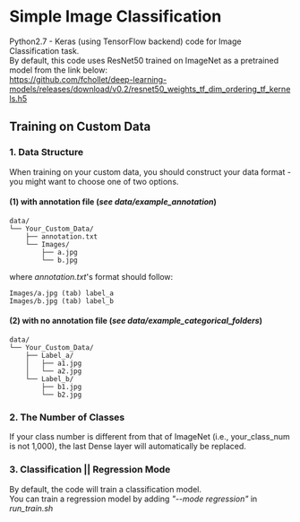 # Simple Image Classification

Python2.7 - Keras (using TensorFlow backend) code for Image Classification task.<br />
By default, this code uses ResNet50 trained on ImageNet as a pretrained model from the link below:<br />
https://github.com/fchollet/deep-learning-models/releases/download/v0.2/resnet50_weights_tf_dim_ordering_tf_kernels.h5


## Training on Custom Data

### 1. Data Structure
When training on your custom data, you should construct your data format - you might want to choose one of two options.

#### (1) with annotation file (*see data/example_annotation*)

```
data/
└── Your_Custom_Data/
    ├── annotation.txt
    └── Images/
        ├── a.jpg
        └── b.jpg
```

where *annotation.txt*'s format should follow:<br />
```
Images/a.jpg (tab) label_a
Images/b.jpg (tab) label_b
```


#### (2) with no annotation file (*see data/example_categorical_folders*)

```
data/
└── Your_Custom_Data/
    ├── Label_a/
    │   ├── a1.jpg
    │   └── a2.jpg
    └── Label_b/
        ├── b1.jpg
        └── b2.jpg
```

### 2. The Number of Classes
If your class number is different from that of ImageNet (i.e., your_class_num is not 1,000), the last Dense layer will automatically be replaced.


### 3. Classification || Regression Mode
By default, the code will train a classification model.<br />
You can train a regression model by adding *"--mode regression"* in *run_train.sh*

